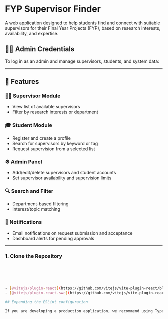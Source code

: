 
# FYP Supervisor Finder

A web application designed to help students find and connect with suitable supervisors for their Final Year Projects (FYP), based on research interests, availability, and expertise.

## 🧑‍💼 Admin Credentials

To log in as an admin and manage supervisors, students, and system data:


---

## 🚀 Features

### 👨‍🏫 Supervisor Module
- View list of available supervisors
- Filter by research interests or department

### 🎓 Student Module
- Register and create a profile
- Search for supervisors by keyword or tag
- Request supervision from a selected list

### ⚙️ Admin Panel
- Add/edit/delete supervisors and student accounts
- Set supervisor availability and supervision limits

### 🔍 Search and Filter
- Department-based filtering
- Interest/topic matching

### 🔔 Notifications
- Email notifications on request submission and acceptance
- Dashboard alerts for pending approvals

---

### 1. Clone the Repository
```bash





- [@vitejs/plugin-react](https://github.com/vitejs/vite-plugin-react/blob/main/packages/plugin-react) uses [Babel](https://babeljs.io/) for Fast Refresh
- [@vitejs/plugin-react-swc](https://github.com/vitejs/vite-plugin-react/blob/main/packages/plugin-react-swc) uses [SWC](https://swc.rs/) for Fast Refresh

## Expanding the ESLint configuration

If you are developing a production application, we recommend using TypeScript with type-aware lint rules enabled. Check out the [TS template](https://github.com/vitejs/vite/tree/main/packages/create-vite/template-react-ts) for information on how to integrate TypeScript and [`typescript-eslint`](https://typescript-eslint.io) in your project.
